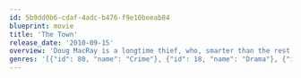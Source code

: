```yaml
---
id: 5b9dd0b6-cdaf-4adc-b476-f9e10beeab84
blueprint: movie
title: 'The Town'
release_date: '2010-09-15'
overview: 'Doug MacRay is a longtime thief, who, smarter than the rest of his crew, is looking for his chance to exit the game. When a bank job leads to the group kidnapping an attractive branch manager, he takes on the role of monitoring her – but their burgeoning relationship threatens to unveil the identities of Doug and his crew to the FBI Agent who is on their case.'
genres: '[{"id": 80, "name": "Crime"}, {"id": 18, "name": "Drama"}, {"id": 53, "name": "Thriller"}]'
---
```

